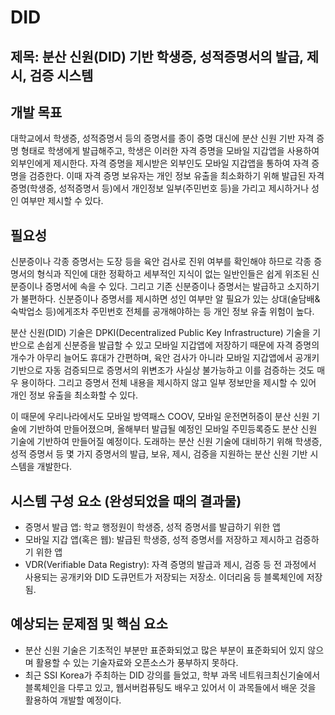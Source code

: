 # DID

## 제목: 분산 신원(DID) 기반 학생증, 성적증명서의 발급, 제시, 검증 시스템

## 개발 목표

대학교에서 학생증, 성적증명서 등의 증명서를 종이 증명 대신에 분산 신원 기반 자격 증명 형태로 학생에게 발급해주고, 학생은 이러한 자격 증명을 모바일 지갑앱을 사용하여 외부인에게 제시한다. 자격 증명을 제시받은 외부인도 모바일 지갑앱을 통하여 자격 증명을 검증한다.
이때 자격 증명 보유자는 개인 정보 유출을 최소화하기 위해 발급된 자격 증명(학생증, 성적증명서 등)에서 개인정보 일부(주민번호 등)을 가리고 제시하거나 성인 여부만 제시할 수 있다.

## 필요성

신분증이나 각종 증명서는 도장 등을 육안 검사로 진위 여부를 확인해야 하므로 각종 증명서의 형식과 직인에 대한 정확하고 세부적인 지식이 없는 일반인들은 쉽게 위조된 신분증이나 증명서에 속을 수 있다. 그리고 기존 신분증이나 증명서는 발급하고 소지하기가 불편하다.
신분증이나 증명서를 제시하면 성인 여부만 알 필요가 있는 상대(술담배&숙박업소 등)에게조차 주민번호 전체를 공개해야하는 등 개인 정보 유출 위험이 높다.

분산 신원(DID) 기술은 DPKI(Decentralized Public Key Infrastructure) 기술을 기반으로 손쉽게 신분증을 발급할 수 있고 모바일 지갑앱에 저장하기 때문에 자격 증명의 개수가 아무리 늘어도 휴대가 간편하며, 육안 검사가 아니라 모바일 지갑앱에서 공개키 기반으로 자동 검증되므로 증명서의 위변조가 사실상 불가능하고 이를 검증하는 것도 매우 용이하다. 그리고 증명서 전체 내용을 제시하지 않고 일부 정보만을 제시할 수 있어 개인 정보 유출을 최소화할 수 있다.

이 때문에 우리나라에서도 모바일 방역패스 COOV, 모바일 운전면허증이 분산 신원 기술에 기반하여 만들어졌으며, 올해부터 발급될 예정인 모바일 주민등록증도 분산 신원 기술에 기반하여 만들어질 예정이다.
도래하는 분산 신원 기술에 대비하기 위해 학생증, 성적 증명서 등 몇 가지 증명서의 발급, 보유, 제시, 검증을 지원하는 분산 신원 기반 시스템을 개발한다.

## 시스템 구성 요소 (완성되었을 때의 결과물)
 * 증명서 발급 앱: 학교 행정원이 학생증, 성적 증명서를 발급하기 위한 앱
 * 모바일 지갑 앱(혹은 웹): 발급된 학생증, 성적 증명서를 저장하고 제시하고 검증하기 위한 앱
 * VDR(Verifiable Data Registry): 자격 증명의 발급과 제시, 검증 등 전 과정에서 사용되는 공개키와 DID 도큐먼트가 저장되는 저장소. 이더리움 등 블록체인에 저장됨.

## 예상되는 문제점 및 핵심 요소
 * 분산 신원 기술은 기초적인 부분만 표준화되었고 많은 부분이 표준화되어 있지 않으며 활용할 수 있는 기술자료와 오픈소스가 풍부하지 못하다.
 * 최근 SSI Korea가 주최하는 DID 강의를 들었고, 학부 과목 네트워크최신기술에서 블록체인을 다루고 있고, 웹서버컴퓨팅도 배우고 있어서 이 과목들에서 배운 것을 활용하여 개발할 예정이다.
